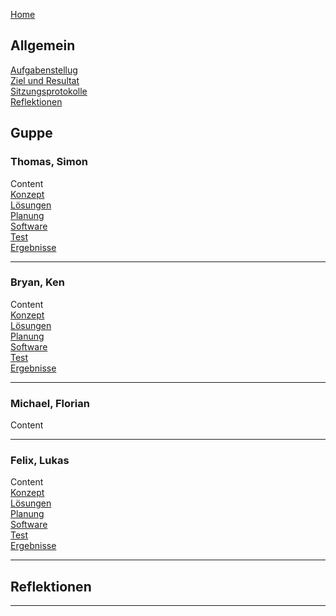 [Home](home) 
## Allgemein  
[Aufgabenstellug](AufgabenstellungTeam)  
[Ziel und Resultat](ZielUndResultatTeam)  
[Sitzungsprotokolle](Sitzungsprotokolle)  
[Reflektionen](Reflektionen)  
  
## Guppe
### Thomas, Simon
Content  
[Konzept](KonzeptST)  
[Lösungen](LoesungenST)  
[Planung](PlanungST)  
[Software](SoftwareST)  
[Test](TestST)  
[Ergebnisse](ErgebnisseST) 
***
### Bryan, Ken
Content  
[Konzept](KonzeptBK)  
[Lösungen](LoesungenBK)  
[Planung](PlanungBK)  
[Software](SoftwareBK)  
[Test](TestBK)  
[Ergebnisse](ErgebnisseBK) 
***
### Michael, Florian
Content
***
### Felix, Lukas
Content  
[Konzept](KonzeptFL)  
[Lösungen](LoesungenFL)  
[Planung](PlanungFL)  
[Software](SoftwareFL)  
[Test](TestFL)  
[Ergebnisse](ErgebnisseFL)  

***


## Reflektionen

***